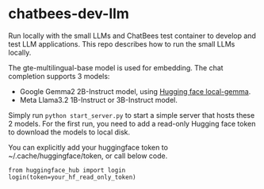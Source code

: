 # chatbees-dev-llm
Run locally with the small LLMs and ChatBees test container to develop and test LLM applications. This repo describes how to run the small LLMs locally.

The gte-multilingual-base model is used for embedding.
The chat completion supports 3 models:
- Google Gemma2 2B-Instruct model, using [Hugging face local-gemma](https://github.com/huggingface/local-gemma).
- Meta Llama3.2 1B-Instruct or 3B-Instruct model.

Simply run `python start_server.py` to start a simple server that hosts these 2 models. For the first run, you need to add a read-only Hugging face token to download the models to local disk.

You can explicitly add your huggingface token to ~/.cache/huggingface/token, or call below code.

```
from huggingface_hub import login
login(token=your_hf_read_only_token)
```
